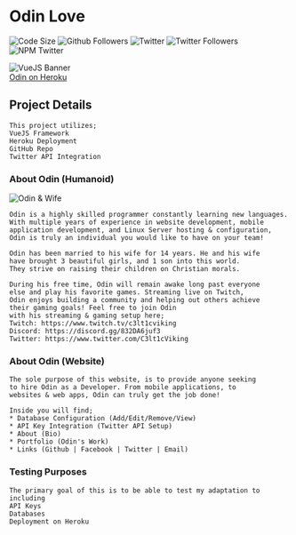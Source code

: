 # Odin Love
![Code Size](https://img.shields.io/github/languages/code-size/C3lt1c-Viking/Odin) ![Github Followers](https://img.shields.io/github/followers/C3lt1c-Viking)  ![Twitter](https://img.shields.io/twitter/url?url=https%3A%2F%2Ftwitter.com%2FC3lt1cViking) ![Twitter Followers](https://img.shields.io/twitter/follow/C3lt1cViking) ![NPM Twitter](https://img.shields.io/node/v-lts/react-twitter-embed)  

![VueJS Banner](https://storage.googleapis.com/blog-images-backup/1*wFL3csJ96lQpY0IVT9SE3w.jpeg)  
[Odin on Heroku](https://odin-love.herokuapp.com)

## Project Details
```
This project utilizes;  
VueJS Framework  
Heroku Deployment  
GitHub Repo  
Twitter API Integration
```

### About Odin (Humanoid)
![Odin & Wife](https://scontent-iad3-2.xx.fbcdn.net/v/t39.30808-6/279898880_152669157264034_7558280612291750031_n.jpg?_nc_cat=109&ccb=1-7&_nc_sid=8bfeb9&_nc_ohc=KJD2jkME0HoAX_8bN87&_nc_ht=scontent-iad3-2.xx&oh=00_AT9o3hWlrSH7vRZxKXpwQ0VnNzwrxl-jsWENbrnBMK0kdw&oe=62C7E697)
```
Odin is a highly skilled programmer constantly learning new languages.  
With multiple years of experience in website development, mobile  
application development, and Linux Server hosting & configuration,
Odin is truly an individual you would like to have on your team!  

Odin has been married to his wife for 14 years. He and his wife  
have brought 3 beautiful girls, and 1 son into this world.  
They strive on raising their children on Christian morals.  

During his free time, Odin will remain awake long past everyone  
else and play his favorite games. Streaming live on Twitch,  
Odin enjoys building a community and helping out others achieve  
their gaming goals! Feel free to join Odin
with his streaming & gaming setup here;  
Twitch: https://www.twitch.tv/c3lt1cviking  
Discord: https://discord.gg/832DA6juf3  
Twitter: https://www.twitter.com/C3lt1cViking  
```

### About Odin (Website)
```
The sole purpose of this website, is to provide anyone seeking  
to hire Odin as a Developer. From mobile applications, to  
websites & web apps, Odin can truly get the job done!  

Inside you will find;  
* Database Configuration (Add/Edit/Remove/View)  
* API Key Integration (Twitter API Setup)  
* About (Bio)  
* Portfolio (Odin's Work)  
* Links (Github | Facebook | Twitter | Email)
```

### Testing Purposes
```
The primary goal of this is to be able to test my adaptation to including  
API Keys  
Databases  
Deployment on Heroku  
```
